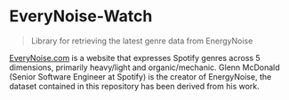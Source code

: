 # EveryNoise-Watch
 
> Library for retrieving the latest genre data from EnergyNoise

[EveryNoise.com](https://everynoise.com/) is a website that expresses Spotify genres across 5 dimensions, primarily heavy/light and organic/mechanic. Glenn McDonald (Senior Software Engineer at Spotify) is the creator of EnergyNoise, the dataset contained in this repository has been derived from his work.